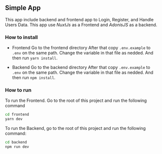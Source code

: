 ## Simple App

This app include backend and frontend app to Login, Register, and Handle Users Data. This app use _NuxtJs_ as a Frontend and _AdonisJS_ as a backend.

### How to install

- Frontend
  Go to the frontend directory
  After that copy `.env.example` to `.env` on the same path. Change the variable in that file as nedded.
  And then run `yarn install`.

- Backend
  Go to the backend directory
  After that copy `.env.example` to `.env` on the same path. Change the variable in that file as nedded.
  And then run `npm install`.

### How to run

To run the Frontend. Go to the root of this project and run the following command

```cmd
cd frontend
yarn dev
```

To run the Backend, go to the root of this project and run the following command:

```cmd
cd backend
npm run dev
```
